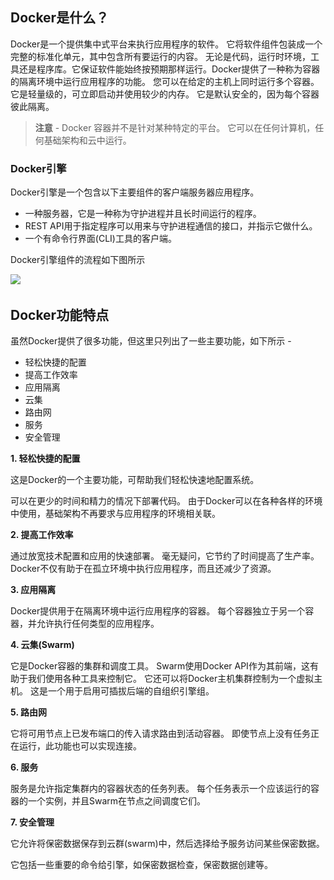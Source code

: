 ## Docker是什么？

Docker是一个提供集中式平台来执行应用程序的软件。 它将软件组件包装成一个完整的标准化单元，其中包含所有要运行的内容。 无论是代码，运行时环境，工具还是程序库。它保证软件能始终按预期那样运行。Docker提供了一种称为容器的隔离环境中运行应用程序的功能。 您可以在给定的主机上同时运行多个容器。 它是轻量级的，可立即启动并使用较少的内存。 它是默认安全的，因为每个容器彼此隔离。

> **注意** - Docker 容器并不是针对某种特定的平台。 它可以在任何计算机，任何基础架构和云中运行。

### Docker引擎

Docker引擎是一个包含以下主要组件的客户端服务器应用程序。

- 一种服务器，它是一种称为守护进程并且长时间运行的程序。
- REST API用于指定程序可以用来与守护进程通信的接口，并指示它做什么。
- 一个有命令行界面(CLI)工具的客户端。

Docker引擎组件的流程如下图所示

![](..\..\imgs\docker\docker引擎组件.png)

## Docker功能特点			 				 				 				 			

虽然Docker提供了很多功能，但这里只列出了一些主要功能，如下所示 - 

- 轻松快捷的配置
- 提高工作效率
- 应用隔离
- 云集
- 路由网
- 服务
- 安全管理

**1. 轻松快捷的配置**

这是Docker的一个主要功能，可帮助我们轻松快速地配置系统。

可以在更少的时间和精力的情况下部署代码。 由于Docker可以在各种各样的环境中使用，基础架构不再要求与应用程序的环境相关联。

**2. 提高工作效率**

通过放宽技术配置和应用的快速部署。 毫无疑问，它节约了时间提高了生产率。 Docker不仅有助于在孤立环境中执行应用程序，而且还减少了资源。

**3. 应用隔离**

Docker提供用于在隔离环境中运行应用程序的容器。 每个容器独立于另一个容器，并允许执行任何类型的应用程序。

**4. 云集(Swarm)**

它是Docker容器的集群和调度工具。 Swarm使用Docker API作为其前端，这有助于我们使用各种工具来控制它。 它还可以将Docker主机集群控制为一个虚拟主机。 这是一个用于启用可插拔后端的自组织引擎组。

**5. 路由网**

它将可用节点上已发布端口的传入请求路由到活动容器。 即使节点上没有任务正在运行，此功能也可以实现连接。

**6. 服务**

服务是允许指定集群内的容器状态的任务列表。 每个任务表示一个应该运行的容器的一个实例，并且Swarm在节点之间调度它们。

**7. 安全管理**

它允许将保密数据保存到云群(swarm)中，然后选择给予服务访问某些保密数据。

它包括一些重要的命令给引擎，如保密数据检查，保密数据创建等。

